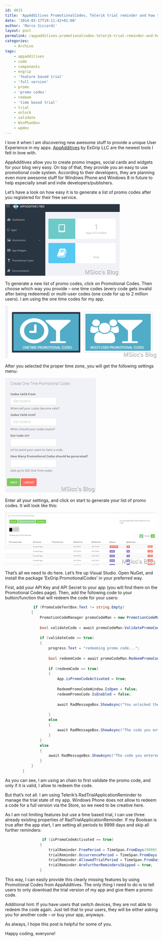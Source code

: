 ```yaml
---
id: 4015
title: 'AppAdditives PromotionalCodes, Telerik trial reminder and how to let users unlock the full app on Windows Phone'
date: '2014-03-17T19:11:42+01:00'
author: 'Marco Siccardi'
layout: post
permalink: /appadditives-promotionalcodes-telerik-trial-reminder-and-how-to-let-users-unlock-the-full-app-on-windows-phone/
categories:
    - Archive
tags:
    - appadditives
    - code
    - components
    - exgrip
    - 'feature based trial'
    - 'full version'
    - promo
    - 'promo codes'
    - redeem
    - 'time based trial'
    - trial
    - unlock
    - validate
    - WinPhanDev
    - wpdev
---
```


I love it when I am discovering new awesome stuff to provide a unique User Experience in my apps. [AppAdditives](http://www.appadditives.com) by ExGrip LLC are the newest tools I felt in love with.

AppAdditives allow you to create promo images, social cards and widgets for your blog very easy. On top of that, they provide you an easy to use promotional code system. According to their developers, they are planning even more awesome stuff for Windows Phone and Windows 8 in future to help especially small and indie developers/publishers.

Let’s have a look on how easy it is to generate a list of promo codes after you registered for their free service.

![Screenshot (332)](/assets/img/2014/03/Screenshot-332.png "Screenshot (332)")

To generate a new list of promo codes, click on Promotional Codes. Then choose which way you provide – one time codes (every code gets invalid after being redeemed) or multi-user codes (one code for up to 2 million users). I am using the one time codes for my app.

![Screenshot (330)](/assets/img/2014/03/Screenshot-330.png "Screenshot (330)")

After you selected the proper time zone, you will get the following settings menu:

![settingsforpromocodes](/assets/img/2014/03/settingsforpromocodes.png "settingsforpromocodes")

Enter all your settings, and click on start to generate your list of promo codes. It will look like this:

![Screenshot (331)](/assets/img/2014/03/Screenshot-331.png "Screenshot (331)")

That’s all we need to do here. Let’s fire up Visual Studio. Open NuGet, and install the package ‘ExGrip.PromotionalCodes’ in your preferred way.

First, add your API Key and API Secret to your app (you will find them on the Promotional Codes page). Then, add the following code to your button/function that will redeem the code for your users:

``` csharp
             if (PromoCodeTextBox.Text != string.Empty)
            {
                PromotionCodeManager promoCodeMan = new PromotionCodeManager(AppAdditivesAPIKey, AppAdditivesAPISecret);

                bool validateCode = await promoCodeMan.ValidatePromoCode(this.PromoCodeTextBox.Text);

                if (validateCode == true)
                {
                    progress.Text = "redeeming promo code...";

                    bool redeemCode = await promoCodeMan.RedeemPromoCode(this.PromoCodeTextBox.Text);

                    if (redeemCode == true)
                    {
                        App.isPromoCodeActivated = true;

                        RedeemPromoCodeWindow.IsOpen = false;
                        redeemPromoCode.IsEnabled = false;

                        await RadMessageBox.ShowAsync("You unlocked the full version.", "Success", MessageBoxButtons.OK);

                    }
                    else
                    {
                        await RadMessageBox.ShowAsync("The code you entered cannot be redeemed. Please try again or contact our support.", "unable to redeem your code", MessageBoxButtons.OK);
                    }
                }
                else
                {
                    await RadMessageBox.ShowAsync("The code you entered is not valid. Please try again.", "invalid promo code", MessageBoxButtons.OK);
                }
            }
        }
```
 
As you can see, I am using an chain to first validate the promo code, and only if it is valid, I allow to redeem the code.

But that’s not all. I am using Telerik’s RadTrialApplicationReminder to manage the trial state of my app. Windows Phone does not allow to redeem a code for a full version via the Store, so we need to be creative here.

As I am not limiting features but use a time based trial, I can use three already existing properties of RadTrialApplicationReminder. If my Boolean is true after the app start, I am setting all periods to 9999 days and skip all further reminders:

``` csharp
                 if (isPromoCodeActivated == true)
                {
                    trialReminder.FreePeriod = TimeSpan.FromDays(9999);
                    trialReminder.OccurrencePeriod = TimeSpan.FromDays(9999);
                    trialReminder.AllowedTrialPeriod = TimeSpan.FromDays(9999);
                    trialReminder.AreFurtherRemindersSkipped = true;
                }
```
 
This way, I can easily provide this clearly missing features by using Promotional Codes from AppAdditives. The only thing I need to do is to tell users to only download the trial version of my app and give them a promo code.

Additional hint: If you have users that switch devices, they are not able to redeem the code again. Just tell that to your users, they will be either asking you for another code – or buy your app, anyways.

As always, I hope this post is helpful for some of you.

Happy coding, everyone!